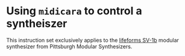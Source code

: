 # Using `midicara` to control a syntheiszer

This instruction set exclusively applies to the [lifeforms SV-1b](https://static1.squarespace.com/static/56aeb9254d088e3be58a3d47/t/5ef188c942dce443e16a037b/1592887507183/Lifeforms+SV-1b+Manual.pdf) modular synthesizer from Pittsburgh Modular Synthesizers.


